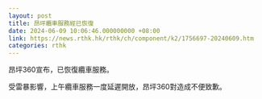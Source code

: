 ```yaml
---
layout: post
title: 昂坪纜車服務經已恢復
date: 2024-06-09 10:06:46.000000000 +08:00
link: https://news.rthk.hk/rthk/ch/component/k2/1756697-20240609.htm
categories: rthk
---
```


昂坪360宣布，已恢復纜車服務。

受雷暴影響，上午纜車服務一度延遲開放，昂坪360對造成不便致歉。
